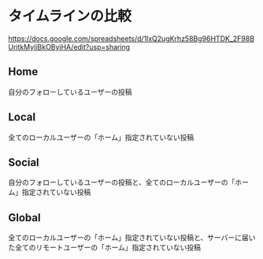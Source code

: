# タイムラインの比較

https://docs.google.com/spreadsheets/d/1lxQ2ugKrhz58Bg96HTDK_2F98BUritkMyIiBkOByjHA/edit?usp=sharing

## Home
自分のフォローしているユーザーの投稿

## Local
全てのローカルユーザーの「ホーム」指定されていない投稿

## Social
自分のフォローしているユーザーの投稿と、全てのローカルユーザーの「ホーム」指定されていない投稿

## Global
全てのローカルユーザーの「ホーム」指定されていない投稿と、サーバーに届いた全てのリモートユーザーの「ホーム」指定されていない投稿
